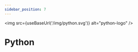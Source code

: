```yaml
---
sidebar_position: 7
---
```


<p align="center">

  <img src={useBaseUrl('/img/python.svg')} alt="python-logo"  />

</p>

# Python
